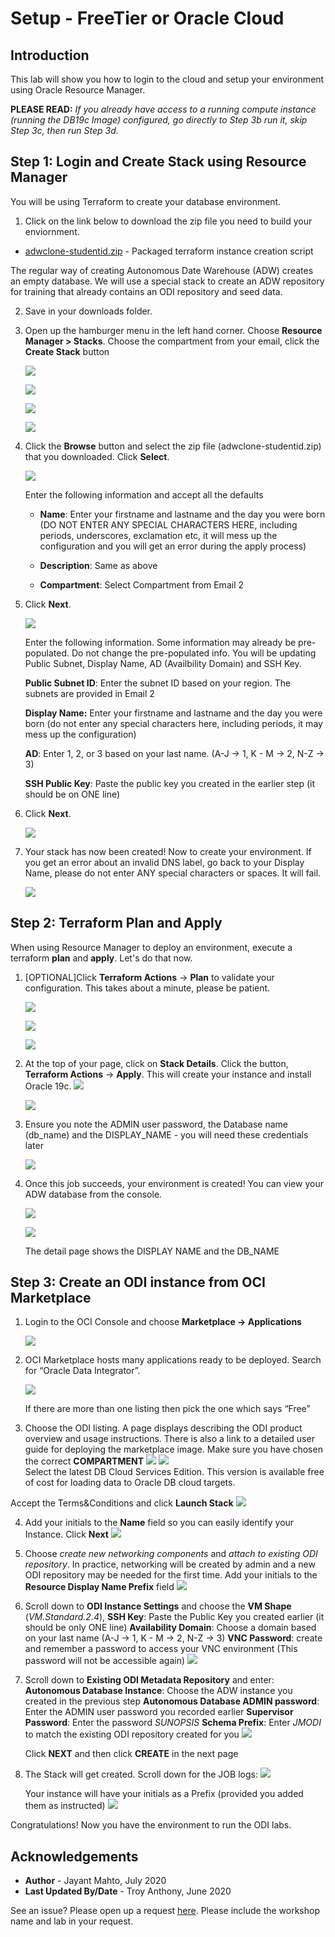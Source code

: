 # Setup - FreeTier or Oracle Cloud #

## Introduction
This lab will show you how to login to the cloud and setup your environment using Oracle Resource Manager.  

**PLEASE READ:**  *If you already have access to a running compute instance (running the DB19c Image) configured, go directly to Step 3b run it, skip Step 3c, then run Step 3d.*

## Step 1: Login and Create Stack using Resource Manager
You will be using Terraform to create your database environment.

1.  Click on the link below to download the zip file you need to build your enviornment.  
- [adwclone-studentid.zip](https://objectstorage.us-ashburn-1.oraclecloud.com/p/W771ccMxLDG2z0mZHwv4isnzyYgcVbWUMgCuaCXcr3I/n/c4u03/b/labfiles/o/adwclone-studentid.zip) - Packaged terraform instance creation script

The regular way of creating Autonomous Date Warehouse (ADW) creates an empty database. We will use a special stack to create an ADW repository for training that already contains an ODI repository and seed data.

2.  Save in your downloads folder.

3.  Open up the hamburger menu in the left hand corner.  Choose **Resource Manager > Stacks**.   Choose the compartment from your email, click the  **Create Stack** button

    ![](./images/cloud-homepage.png " ")

    ![](./images/resource.png " ")

    ![](./images/choosecompartment.png " ")

    ![](./images/createstackpage.png " ")

6.  Click the **Browse** button and select the zip file (adwclone-studentid.zip) that you downloaded. Click **Select**.

    ![](./images/createstack_2.jpg " ")


    Enter the following information and accept all the defaults

    - **Name**:  Enter your firstname and lastname and the day you were born (DO NOT ENTER ANY SPECIAL CHARACTERS HERE, including periods, underscores, exclamation etc, it will mess up the configuration and you will get an error during the apply process)

    - **Description**:  Same as above

    - **Compartment**:  Select Compartment from Email 2

7.  Click **Next**.

    ![](./images/createstack3.png " ")

    Enter the following information. Some information may already be pre-populated.  Do not change the pre-populated info.  You will be updating Public Subnet, Display Name, AD (Availbility Domain) and SSH Key.

    **Public Subnet ID**:  Enter the subnet ID based on your region.   The subnets are provided in Email 2

    **Display Name:** Enter your firstname and lastname and the day you were born (do not enter any special characters here, including periods, it may mess up the configuration)

    **AD**: Enter 1, 2, or 3 based on your last name.  (A-J -> 1, K - M -> 2, N-Z -> 3)

    **SSH Public Key**:  Paste the public key you created in the earlier step (it should be on ONE line)

8. Click **Next**.

    ![](./images/createstack4.png " ")

9.  Your stack has now been created!  Now to create your environment.  If you get an error about an invalid DNS label, go back to your Display Name, please do not enter ANY special characters or spaces.  It will fail.

    ![](./images/stackcreated.png " ")



## Step 2: Terraform Plan and Apply
When using Resource Manager to deploy an environment, execute a terraform **plan** and **apply**.  Let's do that now.

1.  [OPTIONAL]Click **Terraform Actions** -> **Plan** to validate your configuration.  This takes about a minute, please be patient.

    ![](./images/terraformactions.png " ")

    ![](./images/planjob.png " ")

    ![](./images/planjob1.png " ")

2.  At the top of your page, click on **Stack Details**.  Click the button, **Terraform Actions** -> **Apply**.  This will create your instance and install Oracle 19c.
    ![](./images/applyjob1.png " ")

    ![](./images/applyjob2.png " ")

3. Ensure you note the ADMIN user password, the Database name (db_name) and the DISPLAY_NAME - you will need these credentials later

    ![](./images/terraform_progress.png " ")

4.  Once this job succeeds, your environment is created!  You can view your ADW database from the console.

    ![](./images/ADWcreated.png " ")

    ![](./images/db_details.png " ")

    The detail page shows the DISPLAY NAME and the DB_NAME

## Step 3: Create an ODI instance from OCI Marketplace

1. Login to the OCI Console and choose **Marketplace -> Applications**

    ![](./images/marketplace.png " ")
2. OCI Marketplace hosts many applications ready to be deployed.
   Search for “Oracle Data Integrator”.

    ![](./images/odi_marketplace.png " ")

   If there are more than one listing then pick the one which says “Free”

3. Choose the ODI listing. A page displays describing the ODI product overview and usage instructions. There is also a link to a detailed user guide for deploying the marketplace image.
Make sure you have chosen the correct **COMPARTMENT**
    ![](./images/odi_config_1.png " ")
    ![](./images/odi_config_2.png " ")    
Select the latest DB Cloud Services Edition. This version is available free of cost for loading data to Oracle DB cloud targets.

Accept the Terms&Conditions and click **Launch Stack**
    ![](./images/odi_config_3.png " ")

4. Add your initials to the **Name** field so you can easily identify your Instance. Click **Next**
    ![](./images/odi_config_4.png " ")    

5. Choose *create new networking components* and *attach to existing ODI repository*. In practice, networking will be created by admin and a new ODI repository may be needed for the first time. Add your initials to the **Resource Display Name Prefix** field
    ![](./images/odi_config_5a.png " ")  

6. Scroll down to **ODI Instance Settings** and choose the
   **VM Shape** (*VM.Standard.2.4*),
   **SSH Key**: Paste the Public Key you created earlier (it should be only ONE line)
   **Availability Domain**: Choose a domain based on your last name (A-J -> 1, K - M -> 2, N-Z -> 3)
   **VNC Password**: create and remember a password to access your VNC environment (This password will not be accessible again)
    ![](./images/odi_config_6a.png " ")

7. Scroll down to **Existing ODI Metadata Repository** and enter:
    **Autonomous Database Instance**: Choose the ADW instance you created in the previous step
    **Autonomous Database ADMIN password**: Enter the ADMIN user password you recorded earlier
    **Supervisor Password**: Enter the password *SUNOPSIS*
    **Schema Prefix**: Enter *JMODI* to match the existing ODI repository created for you
    ![](./images/odi_config_7.png " ")        

    Click **NEXT** and then click **CREATE** in the next page

8. The Stack will get created. Scroll down for the JOB logs:
    ![](./images/odi_instance_create.png " ")

    Your instance will have your initials as a Prefix (provided you added them as instructed)
    ![](./images/odi_instance_create_2.png " ")
      

Congratulations!  Now you have the environment to run the ODI labs.   

## Acknowledgements

- **Author** - Jayant Mahto, July 2020
- **Last Updated By/Date** - Troy Anthony, June 2020

See an issue?  Please open up a request [here](https://github.com/oracle/learning-library/issues).   Please include the workshop name and lab in your request.
